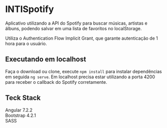 # INTISpotify

Aplicativo utilizando a API do Spotify para buscar músicas, artistas e álbuns, podendo salvar em uma lista de favoritos no localStorage.

Utiliza o Authentication Flow Implicit Grant, que garante autenticação de 1 hora para o usuário.

## Executando em localhost

Faça o download ou clone, execute `npm install` para instalar dependências em seguida `ng serve`. Em localhost precisa estar utilizando a porta 4200 para receber o callback do Spotify corretamente.

## Teck Stack

Angular 7.2.2  
Bootstrap 4.2.1  
SASS  
